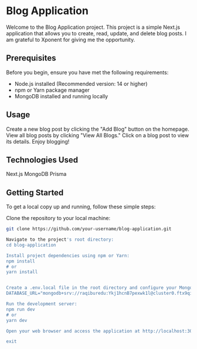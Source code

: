 # Blog Application

Welcome to the Blog Application project. This project is a simple Next.js application that allows you to create, read, update, and delete blog posts.
I am grateful to Xponent for giving me the opportunity.

## Prerequisites

Before you begin, ensure you have met the following requirements:

- Node.js installed (Recommended version: 14 or higher)
- npm or Yarn package manager
- MongoDB installed and running locally


## Usage
Create a new blog post by clicking the "Add Blog" button on the homepage.
View all blog posts by clicking "View All Blogs."
Click on a blog post to view its details.
Enjoy blogging!


## Technologies Used 
Next.js
MongoDB
Prisma

## Getting Started

To get a local copy up and running, follow these simple steps:

Clone the repository to your local machine:

   ```bash
   git clone https://github.com/your-username/blog-application.git

Navigate to the project's root directory:
cd blog-application

Install project dependencies using npm or Yarn:
npm install
# or
yarn install


Create a .env.local file in the root directory and configure your MongoDB connection(Though I have give the .env file in github):
DATABASE_URL="mongodb+srv://raqiburedu:Ykj1hcnB7pexwk1l@cluster0.ftx9qil.mongodb.net/blog?retryWrites=true&w=majority"

Run the development server:
npm run dev
# or
yarn dev

Open your web browser and access the application at http://localhost:3000.

exit

